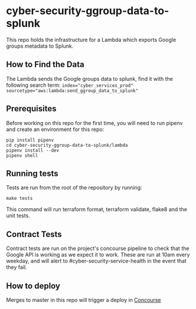 # cyber-security-ggroup-data-to-splunk
This repo holds the infrastructure for a Lambda which exports Google groups metadata to Splunk.

## How to Find the Data
The Lambda sends the Google groups data to splunk, find it with the following search term:
`index="cyber_services_prod" sourcetype="aws:lambda:send_ggroup_data_to_splunk"`

## Prerequisites

Before working on this repo for the first time, you will need to run pipenv and create an environment for this repo:

```
pip install pipenv
cd cyber-security-ggroup-data-to-splunk/lambda
pipenv install --dev
pipenv shell

```

## Running tests

Tests are run from the root of the repository by running:
 
`make tests`

This command will run terraform format, terraform validate, flake8 and the unit tests.

## Contract Tests

Contract tests are run on the project's concourse pipeline to check that the Google API is working as we expect it to work. 
These are run at 10am every weekday, and will alert to #cyber-security-service-health in the event that they fail.

## How to deploy

Merges to master in this repo will trigger a deploy in [Concourse](https://cd.gds-reliability.engineering/teams/cybersecurity-tools/pipelines/ggroups-to-splunk)